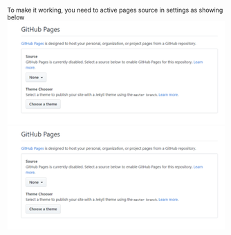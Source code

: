 To make it working, you need to active pages source in settings as showing below
![how to active pages](Annotation%202019-06-19%20163156.png)
<img src="./Annotation 2019-06-19 163156.png">

